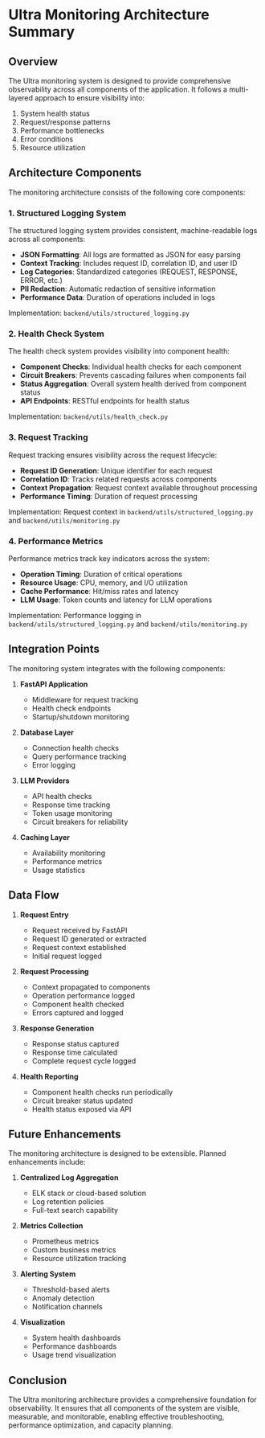 # Ultra Monitoring Architecture Summary

## Overview

The Ultra monitoring system is designed to provide comprehensive observability across all components of the application. It follows a multi-layered approach to ensure visibility into:

1. System health status
2. Request/response patterns
3. Performance bottlenecks
4. Error conditions
5. Resource utilization

## Architecture Components

The monitoring architecture consists of the following core components:

### 1. Structured Logging System

The structured logging system provides consistent, machine-readable logs across all components:

- **JSON Formatting**: All logs are formatted as JSON for easy parsing
- **Context Tracking**: Includes request ID, correlation ID, and user ID
- **Log Categories**: Standardized categories (REQUEST, RESPONSE, ERROR, etc.)
- **PII Redaction**: Automatic redaction of sensitive information
- **Performance Data**: Duration of operations included in logs

Implementation: `backend/utils/structured_logging.py`

### 2. Health Check System

The health check system provides visibility into component health:

- **Component Checks**: Individual health checks for each component
- **Circuit Breakers**: Prevents cascading failures when components fail
- **Status Aggregation**: Overall system health derived from component status
- **API Endpoints**: RESTful endpoints for health status

Implementation: `backend/utils/health_check.py`

### 3. Request Tracking

Request tracking ensures visibility across the request lifecycle:

- **Request ID Generation**: Unique identifier for each request
- **Correlation ID**: Tracks related requests across components
- **Context Propagation**: Request context available throughout processing
- **Performance Timing**: Duration of request processing

Implementation: Request context in `backend/utils/structured_logging.py` and `backend/utils/monitoring.py`

### 4. Performance Metrics

Performance metrics track key indicators across the system:

- **Operation Timing**: Duration of critical operations
- **Resource Usage**: CPU, memory, and I/O utilization
- **Cache Performance**: Hit/miss rates and latency
- **LLM Usage**: Token counts and latency for LLM operations

Implementation: Performance logging in `backend/utils/structured_logging.py` and `backend/utils/monitoring.py`

## Integration Points

The monitoring system integrates with the following components:

1. **FastAPI Application**

   - Middleware for request tracking
   - Health check endpoints
   - Startup/shutdown monitoring

2. **Database Layer**

   - Connection health checks
   - Query performance tracking
   - Error logging

3. **LLM Providers**

   - API health checks
   - Response time tracking
   - Token usage monitoring
   - Circuit breakers for reliability

4. **Caching Layer**
   - Availability monitoring
   - Performance metrics
   - Usage statistics

## Data Flow

1. **Request Entry**

   - Request received by FastAPI
   - Request ID generated or extracted
   - Request context established
   - Initial request logged

2. **Request Processing**

   - Context propagated to components
   - Operation performance logged
   - Component health checked
   - Errors captured and logged

3. **Response Generation**

   - Response status captured
   - Response time calculated
   - Complete request cycle logged

4. **Health Reporting**
   - Component health checks run periodically
   - Circuit breaker status updated
   - Health status exposed via API

## Future Enhancements

The monitoring architecture is designed to be extensible. Planned enhancements include:

1. **Centralized Log Aggregation**

   - ELK stack or cloud-based solution
   - Log retention policies
   - Full-text search capability

2. **Metrics Collection**

   - Prometheus metrics
   - Custom business metrics
   - Resource utilization tracking

3. **Alerting System**

   - Threshold-based alerts
   - Anomaly detection
   - Notification channels

4. **Visualization**
   - System health dashboards
   - Performance dashboards
   - Usage trend visualization

## Conclusion

The Ultra monitoring architecture provides a comprehensive foundation for observability. It ensures that all components of the system are visible, measurable, and monitorable, enabling effective troubleshooting, performance optimization, and capacity planning.

